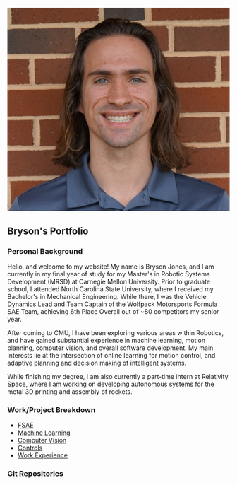 ![Headshot of Bryson](/images/headshot.jpg)

## Bryson's Portfolio

### Personal Background
Hello, and welcome to my website! My name is Bryson Jones, and I am currently in my final year of study for my Master's in Robotic Systems Development (MRSD) at Carnegie Mellon University. Prior to graduate school, I attended North Carolina State University, where I received my Bachelor's in Mechanical Engineering. While there, I was the Vehicle Dynamics Lead and Team Captain of the Wolfpack Motorsports Formula SAE Team, achieving 6th Place Overall out of ~80 competitors my senior year.

After coming to CMU, I have been exploring various areas within Robotics, and have gained substantial experience in machine learning, motion planning, computer vision, and overall software development. My main interests lie at the intersection of online learning for motion control, and adaptive planning and decision making of intelligent systems.

While finishing my degree, I am also currently a part-time intern at Relativity Space, where I am working on developing autonomous systems for the metal 3D printing and assembly of rockets.

### Work/Project Breakdown
* [FSAE](./FSAE)
* [Machine Learning](./machine_learning)
* [Computer Vision](./computer_vision)
* [Controls](./controls)
* [Work Experience](./work_exp)

### Git Repositories

